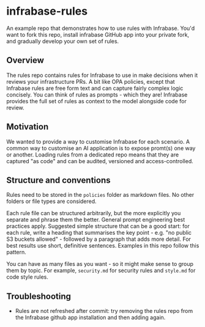 # infrabase-rules

An example repo that demonstrates how to use rules with Infrabase. You'd want to fork this repo, install infrabase GitHub app into your private fork, and gradually develop your own set of rules.

## Overview

The rules repo contains rules for Infrabase to use in make decisions when it reviews your infrastructure PRs. A bit like OPA policies, except that Infrabase rules are free form text and can capture fairly complex logic concisely. You can think of rules as prompts - which they are! Infrabase provides the full set of rules as context to the model alongside code for review.

## Motivation

We wanted to provide a way to customise Infrabase for each scenario. A common way to customise an AI application is to expose promt(s) one way or another. Loading rules from a dedicated repo means that they are captured "as code" and can be audited, versioned and access-controlled.

## Structure and conventions

Rules need to be stored in the `policies` folder as markdown files. No other folders or file types are considered.

Each rule file can be structured arbitrarily, but the more explicitly you separate and phrase them the better. General prompt engineering best practices apply. Suggested simple structure that can be a good start: for each rule, write a heading that summarises the key point - e.g. "no public S3 buckets allowed" - followed by a paragraph that adds more detail. For best results use short, definitive sentences. Examples in this repo follow this pattern.

You can have as many files as you want - so it might make sense to group them by topic. For example, `security.md` for security rules and `style.md` for code style rules.

## Troubleshooting

- Rules are not refreshed after commit: try removing the rules repo from the Infrabase github app installation and then adding again.
